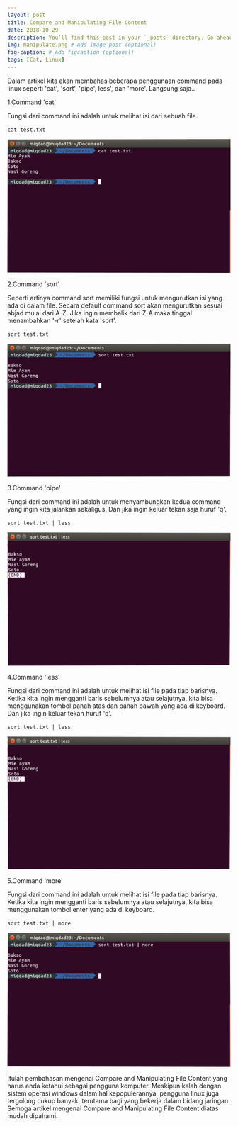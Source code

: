 ```yaml
---
layout: post 
title: Compare and Manipulating File Content
date: 2018-10-29
description: You’ll find this post in your `_posts` directory. Go ahead and edit it and re-build the site to see your changes. # Add post description (optional)
img: manipulate.png # Add image post (optional)
fig-caption: # Add figcaption (optional)
tags: [Cat, Linux]
---
```


Dalam artikel kita akan membahas beberapa penggunaan command pada linux seperti 'cat', 'sort', 'pipe', less', dan 'more'. Langsung saja..

1.Command 'cat'

Fungsi dari command ini adalah untuk melihat isi dari sebuah file.

	cat test.txt

<img src="/assets/img/cat.png">

2.Command 'sort' 

Seperti artinya command sort memiliki fungsi untuk mengurutkan isi yang ada di dalam file. Secara default command sort akan mengurutkan sesuai abjad mulai dari A-Z. Jika ingin membalik dari Z-A maka tinggal menambahkan '-r' setelah kata 'sort'.

	sort test.txt

<img src="/assets/img/sort.png">

3.Command 'pipe'

 Fungsi dari command ini adalah untuk menyambungkan kedua command yang ingin kita jalankan sekaligus. Dan jika ingin keluar tekan saja huruf 'q'.

	sort test.txt | less

<img src="/assets/img/less.png">

4.Command 'less'

Fungsi dari command ini adalah untuk melihat isi file pada tiap barisnya. Ketika kita ingin mengganti baris sebelumnya atau selajutnya, kita bisa menggunakan tombol panah atas dan panah bawah yang ada di keyboard. Dan jika ingin keluar tekan huruf 'q'.

	sort test.txt | less

<img src="/assets/img/less.png">

5.Command 'more'

Fungsi dari command ini adalah untuk melihat isi file pada tiap barisnya. Ketika kita ingin mengganti baris sebelumnya atau selajutnya, kita bisa menggunakan tombol enter yang ada di keyboard.

	sort test.txt | more

<img src="/assets/img/more.png">

Itulah pembahasan mengenai Compare and Manipulating File Content yang harus anda ketahui sebagai pengguna komputer. Meskipun kalah dengan sistem operasi windows dalam hal kepopulerannya, pengguna linux juga tergolong cukup banyak, terutama bagi yang bekerja dalam bidang jaringan. Semoga artikel mengenai Compare and Manipulating File Content diatas mudah dipahami.